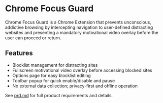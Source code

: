 # Chrome Focus Guard

Chrome Focus Guard is a Chrome Extension that prevents unconscious, addictive browsing by intercepting navigation to user-defined distracting websites and presenting a mandatory motivational video overlay before the user can proceed or return.

## Features

- Blocklist management for distracting sites
- Fullscreen motivational video overlay before accessing blocked sites
- Options page for easy blocklist editing
- Toolbar popup for quick enable/disable and pause
- No external data collection; privacy-first and offline operation

See [prd.md](./prd.md) for full product requirements and details.
